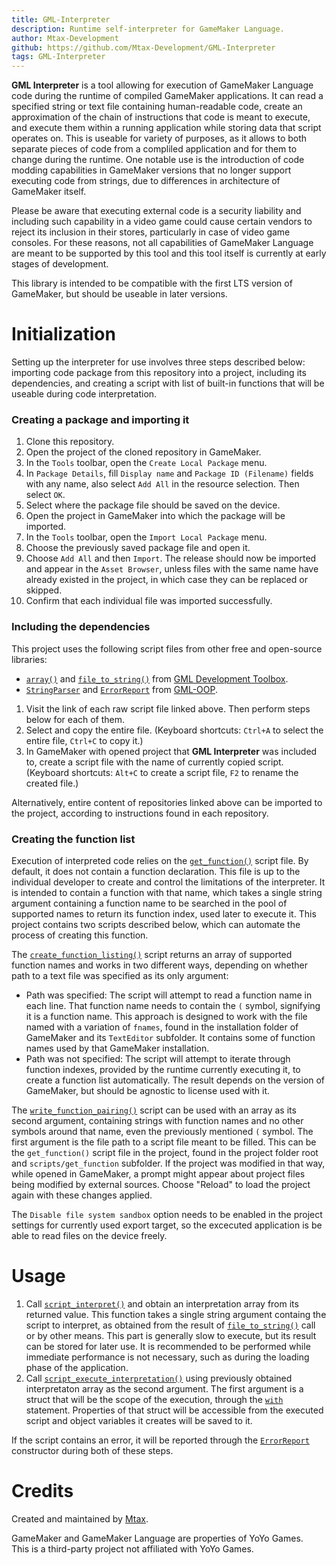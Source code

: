 ```yaml
---
title: GML-Interpreter
description: Runtime self-interpreter for GameMaker Language.
author: Mtax-Development
github: https://github.com/Mtax-Development/GML-Interpreter
tags: GML-Interpreter
---
```

**GML Interpreter** is a tool allowing for execution of GameMaker Language code during the runtime of compiled GameMaker applications. It can read a specified string or text file containing human-readable code, create an approximation of the chain of instructions that code is meant to execute, and execute them within a running application while storing data that script operates on. This is useable for variety of purposes, as it allows to both separate pieces of code from a compliled application and for them to change during the runtime. One notable use is the introduction of code modding capabilities in GameMaker versions that no longer support executing code from strings, due to differences in architecture of GameMaker itself.

Please be aware that executing external code is a security liability and including such capability in a video game could cause certain vendors to reject its inclusion in their stores, particularly in case of video game consoles. For these reasons, not all capabilities of GameMaker Language are meant to be supported by this tool and this tool itself is currently at early stages of development.

This library is intended to be compatible with the first LTS version of GameMaker, but should be useable in later versions.

# Initialization
Setting up the interpreter for use involves three steps described below: importing code package from this repository into a project, including its dependencies, and creating a script with list of built-in functions that will be useable during code interpretation.

### Creating a package and importing it
1. Clone this repository.
2. Open the project of the cloned repository in GameMaker.
3. In the `Tools` toolbar, open the `Create Local Package` menu.
4. In `Package Details`, fill `Display name` and `Package ID (Filename)` fields with any name, also select `Add All` in the resource selection. Then select `OK`.
5. Select where the package file should be saved on the device.
6. Open the project in GameMaker into which the package will be imported.
7. In the `Tools` toolbar, open the `Import Local Package` menu.
8. Choose the previously saved package file and open it.
9. Choose `Add All` and then `Import`. The release should now be imported and appear in the `Asset Browser`, unless files with the same name have already existed in the project, in which case they can be replaced or skipped.
10. Confirm that each individual file was imported successfully.

### Including the dependencies
This project uses the following script files from other free and open-source libraries:
* [`array()`](https://raw.githubusercontent.com/Mtax-Development/GML-Development-Toolbox/master/scripts/array/array.gml) and [`file_to_string()`](https://raw.githubusercontent.com/Mtax-Development/GML-Development-Toolbox/master/scripts/file_to_string/file_to_string.gml) from [GML Development Toolbox](https://github.com/Mtax-Development/GML-Development-Toolbox).
* [`StringParser`](https://raw.githubusercontent.com/Mtax-Development/GML-OOP/master/scripts/StringParser/StringParser.gml) and [`ErrorReport`](https://raw.githubusercontent.com/Mtax-Development/GML-OOP/master/scripts/ErrorReport/ErrorReport.gml) from [GML-OOP](https://github.com/Mtax-Development/GML-OOP).

1. Visit the link of each raw script file linked above. Then perform steps below for each of them.
2. Select and copy the entire file. (Keyboard shortcuts: `Ctrl+A` to select the entire file, `Ctrl+C` to copy it.)
3. In GameMaker with opened project that **GML Interpreter** was included to, create a script file with the name of currently copied script. (Keyboard shortcuts: `Alt+C` to create a script file, `F2` to rename the created file.)

Alternatively, entire content of repositories linked above can be imported to the project, according to instructions found in each repository.

### Creating the function list
Execution of interpreted code relies on the [`get_function()`](https://github.com/Mtax-Development/GML-Interpreter/blob/master/scripts/get_function/get_function.gml) script file. By default, it does not contain a function declaration. This file is up to the individual developer to create and control the limitations of the interpreter. It is intended to contain a function with that name, which takes a single string argument containing a function name to be searched in the pool of supported names to return its function index, used later to execute it. This project contains two scripts described below, which can automate the process of creating this function.

The [`create_function_listing()`](https://github.com/Mtax-Development/GML-Interpreter/blob/master/scripts/create_function_listing/create_function_listing.gml) script returns an array of supported function names and works in two different ways, depending on whether path to a text file was specified as its only argument:
* Path was specified: The script will attempt to read a function name in each line. That function name needs to contain the `(` symbol, signifying it is a function name. This approach is designed to work with the file named with a variation of `fnames`, found in the installation folder of GameMaker and its `TextEditor` subfolder. It contains some of function names used by that GameMaker installation.
* Path was not specified: The script will attempt to iterate through function indexes, provided by the runtime currently executing it, to create a function list automatically. The result depends on the version of GameMaker, but should be agnostic to license used with it.

The [`write_function_pairing()`](https://github.com/Mtax-Development/GML-Interpreter/blob/master/scripts/write_function_pairing/write_function_pairing.gml) script can be used with an array as its second argument, containing strings with function names and no other symbols around that name, even the previously mentioned `(` symbol. The first argument is the file path to a script file meant to be filled. This can be the `get_function()` script file in the project, found in the project folder root and `scripts/get_function` subfolder. If the project was modified in that way, while opened in GameMaker, a prompt might appear about project files being modified by external sources. Choose "Reload" to load the project again with these changes applied.

The `Disable file system sandbox` option needs to be enabled in the project settings for currently used export target, so the excecuted application is be able to read files on the device freely.

# Usage
1. Call [`script_interpret()`](https://github.com/Mtax-Development/GML-Interpreter/blob/master/scripts/script_interpret/script_interpret.gml) and obtain an interpretation array from its returned value. This function takes a single string argument containg the script to interpret, as obtained from the result of [`file_to_string()`](https://github.com/Mtax-Development/GML-Development-Toolbox/blob/master/scripts/file_to_string/file_to_string.gml) call or by other means. This part is generally slow to execute, but its result can be stored for later use. It is recommended to be performed while immediate performance is not necessary, such as during the loading phase of the application.
2. Call [`script_execute_interpretation()`](https://github.com/Mtax-Development/GML-Interpreter/blob/master/scripts/script_execute_interpretation/script_execute_interpretation.gml) using previously obtained interpretaton array as the second argument. The first argument is a struct that will be the scope of the execution, through the [`with`](https://manual.yoyogames.com/GameMaker_Language/GML_Overview/Language_Features/with.htm) statement. Properties of that struct will be accessible from the executed script and object variables it creates will be saved to it.

If the script contains an error, it will be reported through the [`ErrorReport`](https://github.com/Mtax-Development/GML-OOP/blob/master/scripts/ErrorReport/ErrorReport.gml) constructor during both of these steps.

# Credits
Created and maintained by [Mtax](https://github.com/Mtax-Development).

GameMaker and GameMaker Language are properties of YoYo Games.    
This is a third-party project not affiliated with YoYo Games.

    